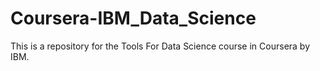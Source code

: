 # Coursera-IBM_Data_Science

This is a repository for the Tools For Data Science course in Coursera by IBM.
